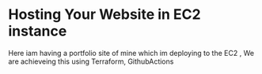 # Hosting Your Website in EC2 instance

Here iam having a portfolio site of mine which im deploying to the EC2 , We are achieveing this using Terraform, GithubActions
